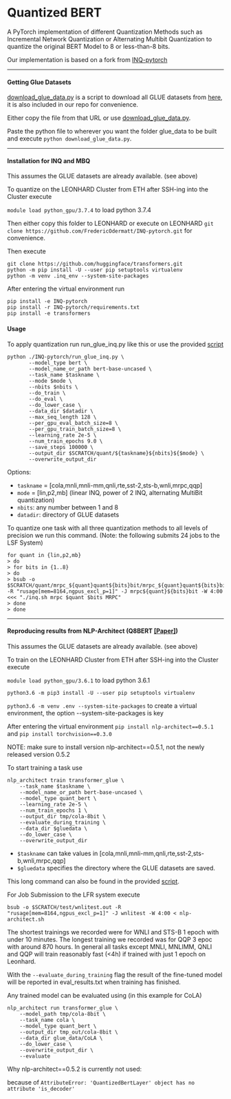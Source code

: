 # Quantized BERT
A PyTorch implementation of different Quantization Methods such as Incremental Network Quantization or Alternating Multibit Quantization to quantize the original BERT Model to 8 or less-than-8 bits.

Our implementation is based on a fork from [INQ-pytorch](https://github.com/Mxbonn/INQ-pytorch.git)

----
#### Getting Glue Datasets

[download_glue_data.py](download_glue_data.py) is a script to download all GLUE datasets from [here](https://github.com/nyu-mll/jiant/blob/master/scripts/download_glue_data.py), it is also included in our repo for convenience.

Either copy the file from that URL or use
[download_glue_data.py](download_glue_data.py).

Paste the python file to wherever you want the folder glue_data to be built and execute `python download_glue_data.py`.

----
#### Installation for INQ and MBQ

This assumes the GLUE datasets are already available. (see above)

To quantize on the LEONHARD Cluster from ETH after SSH-ing into the Cluster execute

`module load python_gpu/3.7.4` to load python 3.7.4

Then either copy this folder to LEONHARD or execute on LEONHARD 
`git clone https://github.com/FredericOdermatt/INQ-pytorch.git` for convenience.

Then execute
```
git clone https://github.com/huggingface/transformers.git
python -m pip install -U --user pip setuptools virtualenv
python -m venv .inq_env --system-site-packages
```

After entering the virtual environment run
   
```
pip install -e INQ-pytorch
pip install -r INQ-pytorch/requirements.txt
pip install -e transformers
```

#### Usage

To apply quantization run run_glue_inq.py like this or use the provided [script](inq.sh)
 ```
python ./INQ-pytorch/run_glue_inq.py \
        --model_type bert \
        --model_name_or_path bert-base-uncased \
        --task_name $taskname \
        --mode $mode \
        --nbits $nbits \
        --do_train \
        --do_eval \
        --do_lower_case \
        --data_dir $datadir \
        --max_seq_length 128 \
        --per_gpu_eval_batch_size=8 \
        --per_gpu_train_batch_size=8 \
        --learning_rate 2e-5 \
        --num_train_epochs 9.0 \
        --save_steps 100000 \
        --output_dir $SCRATCH/quant/${taskname}${nbits}${$mode} \
        --overwrite_output_dir
```
Options:
* `taskname` = [cola,mnli,mnli-mm,qnli,rte,sst-2,sts-b,wnli,mrpc,qqp]
* `mode` = [lin,p2,mb] (linear INQ, power of 2 INQ, alternating MultiBit quantization)
* `nbits`: any number between 1 and 8
* `datadir`: directory of GLUE datasets

To quantize one task with all three quantization methods to all levels of precision we run this command.
(Note: the following submits 24 jobs to the LSF System)

```
for quant in {lin,p2,mb} 
> do 
> for bits in {1..8} 
> do
> bsub -o $SCRATCH/quant/mrpc_${quant}quant${bits}bit/mrpc_${quant}quant${bits}bit.out -R "rusage[mem=8164,ngpus_excl_p=1]" -J mrpc${quant}${bits}bit -W 4:00 <<< "./inq.sh mrpc $quant $bits MRPC" 
> done 
> done

```

----
#### Reproducing results from NLP-Architect (Q8BERT [[Paper]](https://arxiv.org/abs/1910.06188))

This assumes the GLUE datasets are already available. (see above)

To train on the LEONHARD Cluster from ETH after SSH-ing into the Cluster execute

`module load python_gpu/3.6.1` to load python 3.6.1

`python3.6 -m pip3 install -U --user pip setuptools virtualenv`

`python3.6 -m venv .env --system-site-packages` to create a virtual environment, the option --system-site-packages is key

After entering the virtual environment `pip install nlp-architect==0.5.1` and `pip install torchvision==0.3.0`

NOTE: make sure to install version nlp-architect==0.5.1, not the newly released version 0.5.2

To start training a task use

```
nlp_architect train transformer_glue \
    --task_name $taskname \
    --model_name_or_path bert-base-uncased \
    --model_type quant_bert \
    --learning_rate 2e-5 \
    --num_train_epochs 1 \
    --output_dir tmp/cola-8bit \
    --evaluate_during_training \
    --data_dir $gluedata \
    --do_lower_case \
    --overwrite_output_dir
```
* `$taskname` can take values in [cola,mnli,mnli-mm,qnli,rte,sst-2,sts-b,wnli,mrpc,qqp]
* `$gluedata` specifies the directory where the GLUE datasets are saved.

This long command can also be found in the provided [script](nlp-architect.sh).

For Job Submission to the LFR system execute
```
bsub -o $SCRATCH/test/wnlitest.out -R "rusage[mem=8164,ngpus_excl_p=1]" -J wnlitest -W 4:00 < nlp-architect.sh
```
The shortest trainings we recorded were for WNLI and STS-B 1 epoch with under 10 minutes. The longest training we recorded was for QQP 3 epoc with around 870 hours. In general all tasks except MNLI, MNLIMM, QNLI and QQP will train reasonably fast (<4h) if trained with just 1 epoch on Leonhard.

With the `--evaluate_during_training` flag the result of the fine-tuned model will be reported in eval_results.txt when training has finished.

Any trained model can be evaluated using (in this example for CoLA)

```
nlp_architect run transformer_glue \
    --model_path tmp/cola-8bit \
    --task_name cola \
    --model_type quant_bert \
    --output_dir tmp_out/cola-8bit \
    --data_dir glue_data/CoLA \
    --do_lower_case \
    --overwrite_output_dir \
    --evaluate
```

 Why nlp-architect==0.5.2 is currently not used:
 
 because of 
 `AttributeError: 'QuantizedBertLayer' object has no attribute 'is_decoder'` 

